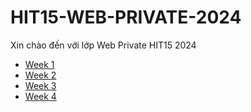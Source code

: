 # HIT15-WEB-PRIVATE-2024

Xin chào đến với lớp Web Private HIT15 2024

- [Week 1](./week-1/README.html)
- [Week 2](./week-2/README.html)
- [Week 3](./week-3/README.html)
- [Week 4](./week-4/README.html)
